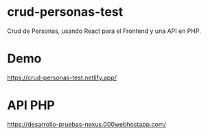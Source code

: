 # crud-personas-test
Crud de Personas, usando  React para el Frontend y una API en PHP. 
# Demo
https://crud-personas-test.netlify.app/
# API PHP
https://desarrollo-pruebas-nexus.000webhostapp.com/

